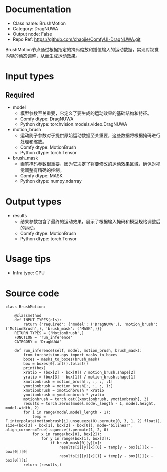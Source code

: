 # Documentation
- Class name: BrushMotion
- Category: DragNUWA
- Output node: False
- Repo Ref: https://github.com/chaojie/ComfyUI-DragNUWA.git

BrushMotion节点通过根据指定的掩码缩放和插值输入的运动数据，实现对视觉内容的动态调整，从而生成运动效果。

# Input types
## Required
- model
    - 模型参数至关重要，它定义了要生成的运动效果的基础结构和特征。
    - Comfy dtype: DragNUWA
    - Python dtype: torchvision.models.video.DragNUWA
- motion_brush
    - 运动刷子参数对于提供原始运动数据至关重要，这些数据将根据掩码进行处理和缩放。
    - Comfy dtype: MotionBrush
    - Python dtype: torch.Tensor
- brush_mask
    - 画笔掩码参数很重要，因为它决定了将要修改的运动效果区域，确保对视觉调整有精确的控制。
    - Comfy dtype: MASK
    - Python dtype: numpy.ndarray

# Output types
- results
    - 结果参数包含了最终的运动效果，展示了根据输入掩码和模型规格调整后的运动。
    - Comfy dtype: MotionBrush
    - Python dtype: torch.Tensor

# Usage tips
- Infra type: CPU

# Source code
```
class BrushMotion:

    @classmethod
    def INPUT_TYPES(cls):
        return {'required': {'model': ('DragNUWA',), 'motion_brush': ('MotionBrush',), 'brush_mask': ('MASK',)}}
    RETURN_TYPES = ('MotionBrush',)
    FUNCTION = 'run_inference'
    CATEGORY = 'DragNUWA'

    def run_inference(self, model, motion_brush, brush_mask):
        from torchvision.ops import masks_to_boxes
        boxes = masks_to_boxes(brush_mask)
        box = boxes[0].int().tolist()
        print(box)
        xratio = (box[2] - box[0]) / motion_brush.shape[2]
        yratio = (box[3] - box[1]) / motion_brush.shape[1]
        xmotionbrush = motion_brush[:, :, :, :1]
        ymotionbrush = motion_brush[:, :, :, 1:]
        xmotionbrush = xmotionbrush * xratio
        ymotionbrush = ymotionbrush * yratio
        motionbrush = torch.cat([xmotionbrush, ymotionbrush], 3)
        results = torch.zeros(model.model_length - 1, model.height, model.width, 2)
        for i in range(model.model_length - 1):
            temp = F.interpolate(motionbrush[i].unsqueeze(0).permute(0, 3, 1, 2).float(), size=(box[3] - box[1], box[2] - box[0]), mode='bilinear', align_corners=True).squeeze().permute(1, 2, 0)
            for x in range(box[0], box[2]):
                for y in range(box[1], box[3]):
                    if brush_mask[0][y][x]:
                        results[i][y][x][0] = temp[y - box[1]][x - box[0]][0]
                        results[i][y][x][1] = temp[y - box[1]][x - box[0]][1]
        return (results,)
```